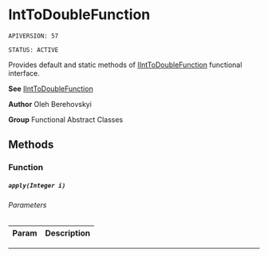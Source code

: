 # IntToDoubleFunction

`APIVERSION: 57`

`STATUS: ACTIVE`

Provides default and static methods of [IIntToDoubleFunction](/docs/Functional-Interfaces/IIntToDoubleFunction.md) functional interface.


**See** [IIntToDoubleFunction](/docs/Functional-Interfaces/IIntToDoubleFunction.md)


**Author** Oleh Berehovskyi


**Group** Functional Abstract Classes

## Methods
### Function
##### `apply(Integer i)`
###### Parameters
|Param|Description|
|---|---|

---
